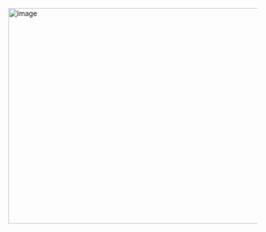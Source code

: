 <img width="957" height="437" alt="image" src="https://github.com/user-attachments/assets/6c8788a5-548d-4725-89ff-9b71de3f01cb" />

